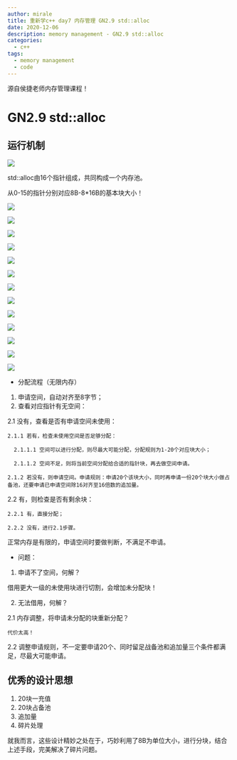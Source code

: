 ```yaml
---
author: mirale
title: 重新学c++ day7 内存管理 GN2.9 std::alloc
date: 2020-12-06
description: memory management - GN2.9 std::alloc
categories:
  - c++
tags:
  - memory management
  - code
---
```


源自侯捷老师内存管理课程！

# GN2.9 std::alloc

## 运行机制

![](std_alloc_run1.jpg)

std::alloc由16个指针组成，共同构成一个内存池。

从0-15的指针分别对应8B-8*16B的基本块大小！

![](std_alloc_run2.jpg)

![](std_alloc_run3.jpg)

![](std_alloc_run4.jpg)

![](std_alloc_run5.jpg)

![](std_alloc_run6.jpg)

![](std_alloc_run7.jpg)

![](std_alloc_run8.jpg)

![](std_alloc_run9.jpg)

![](std_alloc_run10.jpg)

![](std_alloc_run11.jpg)

![](std_alloc_run12.jpg)

![](std_alloc_run13_1.jpg)

![](std_alloc_run13_2.jpg)

- 分配流程（无限内存）

1. 申请空间，自动对齐至8字节；
2. 查看对应指针有无空间：

  2.1 没有，查看是否有申请空间未使用：
      
    2.1.1 若有，检查未使用空间是否足够分配：
        
      2.1.1.1 空间可以进行分配，则尽最大可能分配，分配规则为1-20个对应块大小；

      2.1.1.2 空间不足，则将当前空间分配给合适的指针块，再去做空间申请。
      
    2.1.2 若没有，则申请空间。申请规则：申请20个该块大小，同时再申请一份20个块大小做占备池，还要申请已申请空间除16对齐至16倍数的追加量。

  2.2 有，则检查是否有剩余块：
    
    2.2.1 有，直接分配；

    2.2.2 没有，进行2.1步骤。

正常内存是有限的，申请空间时要做判断，不满足不申请。

- 问题：

1. 申请不了空间，何解？

  借用更大一级的未使用块进行切割，会增加未分配块！

2. 无法借用，何解？

  2.1 内存调整，将申请未分配的块重新分配？

    代价太高！

  2.2 调整申请规则，不一定要申请20个、同时留足战备池和追加量三个条件都满足，尽最大可能申请。


## 优秀的设计思想

1. 20块一充值
2. 20块占备池
3. 追加量
4. 碎片处理

就我而言，这些设计精妙之处在于，巧妙利用了8B为单位大小，进行分块，结合上述手段，完美解决了碎片问题。
